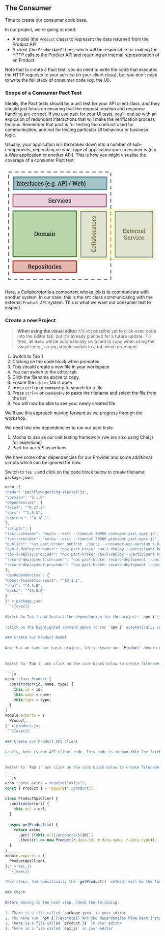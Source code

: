 ## The Consumer

Time to create our consumer code base.

In our project, we're going to need:

- A model (the `Product` class) to represent the data returned from the Product API
- A client (the `ProductApiClient`) which will be responsible for making the HTTP calls to the Product API and returning an internal representation of an Product.

Note that to create a Pact test, you do need to write the code that executes the HTTP requests to your service (in your client class), but you don't need to write the full stack of consumer code (eg. the UI).

### Scope of a Consumer Pact Test

Ideally, the Pact tests should be a unit test for your API client class, and they should just focus on ensuring that the request creation and response handling are correct. If you use pact for your UI tests, you'll end up with an explosion of redundant interactions that will make the verification process tedious. Remember that pact is for testing the contract used for communication, and not for testing particular UI behaviour or business logic.

Usually, your application will be broken down into a number of sub-components, depending on what type of application your consumer is \(e.g. a Web application or another API\). This is how you might visualise the coverage of a consumer Pact test:

![Scope of a consumer Pact test](./assets/consumer-test-coverage.png)

Here, a _Collaborator_ is a component whose job is to communicate with another system. In our case, this is the `API` class communicating with the external `Product API` system. This is what we want our consumer test to inspect.

### Create a new Project

> <strong>When using the visual editor</strong> it's not possible yet to click-exec code into the Editor tab, but it's
> already planned for a future update. Till then, all exec will be automatically switched to copy when using the visual editor, so you should switch to a tab when prompted

1. Switch to Tab 1
2. Clicking on the code block when prompted
3. This should create a new file in your workspace
4. You can switch to the editor tab
5. Click the filename above to copy.
6. Ensure the `editor` tab is open
7. press `ctrl+p` or `command+p` to search for a file
8. Press `ctrl+v` or `command+v` to paste the filename and select the file from the list
9. You will now be able to see your newly created file

We'll use this approach moving forward as we progress through the workshop.

We need two dev dependencies to run our pact tests:

1. Mocha to use as our unit testing framework (we are also using Chai.js for assertions)
2. Pact for our API assertions

We have some other dependencies for our Provider and some additional scripts which can be ignored for now.

Switch to `Tab 1` and click on the code block below to create filename: `package.json`:

```js
echo '{
"name": "pactflow-getting-started-js",
"version": "0.1.0",
"dependencies": {
"axios": "^0.27.2",
"cors": "^2.8.5",
"express": "^4.18.1"
},
"scripts": {
"test:consumer": "mocha --exit --timeout 30000 consumer.pact.spec.js",
"test:provider": "mocha --exit --timeout 30000 provider.pact.spec.js",
"publish": "npx pact-broker publish ./pacts --consumer-app-version 1.0.0-someconsumersha --branch main",
"can-i-deploy:consumer": "npx pact-broker can-i-deploy --pacticipant katacoda-consumer --version 1.0.0-someconsumersha --to-environment production",
"can-i-deploy:provider": "npx pact-broker can-i-deploy --pacticipant katacoda-provider --version 1.0.0-someprovidersha --to-environment production",
"record-deployment:consumer": "npx pact-broker record-deployment --pacticipant katacoda-consumer --version 1.0.0-someconsumersha --environment production",
"record-deployment:provider": "npx pact-broker record-deployment --pacticipant katacoda-provider --version 1.0.0-someprovidersha --environment production"
},
"devDependencies": {
"@pact-foundation/pact": "^10.1.1",
"chai": "^4.3.6",
"mocha": "^10.0.0"
}
}' > package.json
```{{exec}}

Switch to Tab 1 and Install the dependencies for the project: `npm i`{{execute}}

(click on the highlighted command above to run `npm i` automatically in the terminal window to the right. Again, look out for these as we progress through the workshop)

### Create our Product Model

Now that we have our basic project, let's create our `Product` domain model:


Switch to `Tab 1` and click on the code block below to create filename: `product.js`:

```js
echo 'class Product {
  constructor(id, name, type) {
    this.id = id;
    this.name = name;
    this.type = type;
  }
}
module.exports = {
  Product,
}' > product.js;
```{{exec}}

### Create our Product API Client

Lastly, here is our API client code. This code is responsible for fetching products from the API, returning a `Product`:


Switch to `Tab 1` and click on the code block below to create filename: `api.js`:

```js
echo 'const axios = require("axios");
const { Product } = require("./product");

class ProductApiClient {
  constructor(url) {
    this.url = url;
  }

  async getProduct(id) {
    return axios
      .get(`${this.url}/products/${id}`)
      .then((r) => new Product(r.data.id, r.data.name, r.data.type));
  }
}
module.exports = {
  ProductApiClient,
};' > api.js
```{{exec}}

This class, and specifically the `getProduct()` method, will be the target of our Pact test.

### Check

Before moving to the next step, check the following:

1. There is a file called `package.json` in your editor
1. You have run `npm i`{{execute}} and the dependencies have been installed
1. There is a file called `product.js` in your editor
1. There is a file called `api.js` in your editor